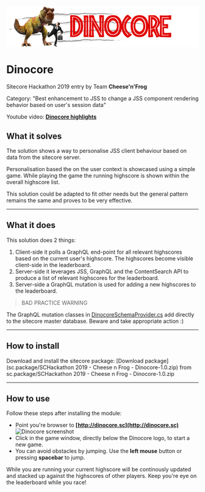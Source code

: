 ![Dinocore Logo](documentation/images/logo.png?raw=true "Dinocore Logo")

# Dinocore

Sitecore Hackathon 2019 entry by Team **Cheese'n'Frog**

Category: "Best enhancement to JSS to change a JSS component rendering behavior based on user's session data"

Youtube video: **[Dinocore highlights](http://youtube.com/watch?v=xxx)**

## What it solves
The solution shows a way to personalise JSS client behaviour based on data from the sitecore server. 

Personalisation based the on the user context is showcased using a simple game. While playing the game the running highscore is shown within the overall highscore list.

This solution could be adapted to fit other needs but the general pattern remains the same and proves to be very effective.

---

## What it does
This solution does 2 things: 
1. Client-side it polls a GraphQL end-point for all relevant highscores based on the current user's highscore. The highscores become visible client-side in the leaderboard.
1. Server-side it leverages JSS, GraphQL and the ContentSearch API to produce a list of relevant highscores for the leaderboard. 
1. Server-side a GraphQL mutation is used for adding a new highscores to the leaderboard.

> BAD PRACTICE WARNING

The GraphQL mutation classes in [DinocoreSchemaProvider.cs](src/dotnet/Feature/Highscores/website/Providers/DinocoreSchemaProvider.cs) add directly to the sitecore master database. Beware and take appropriate action :)

---

## How to install
Download and install the sitecore package:
   [Download package](sc.package/SCHackathon 2019 - Cheese n Frog - Dinocore-1.0.zip) from sc.package/SCHackathon 2019 - Cheese n Frog - Dinocore-1.0.zip

---

## How to use
Follow these steps after installing the module:
* Point you're browser to **[http://dinocore.sc](http://dinocore.sc)**
![Dinocore screenshot](documentation/images/screenshot.png?raw=true "Dinocore screenshot")
* Click in the game window, directly below the Dinocore logo, to start a new game.
* You can avoid obstacles by jumping. Use the **__left mouse__** button or pressing **__spacebar__** to jump.

While you are running your current highscore will be continously updated and stacked up against the highscores of other players. Keep you're eye on the leaderboard while you race!
